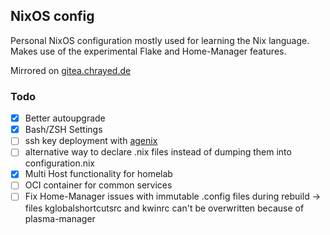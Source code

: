 ## NixOS config

Personal NixOS configuration mostly used for learning the Nix language. Makes use of the experimental Flake and Home-Manager features.

Mirrored on [gitea.chrayed.de](https://gitea.chrayed.de/moe1369/nixos-config)

### Todo

- [X] Better autoupgrade
- [X] Bash/ZSH Settings
- [ ] ssh key deployment with [agenix](https://github.com/ryantm/agenix)
- [ ] alternative way to declare .nix files instead of dumping them into configuration.nix
- [x] Multi Host functionality for homelab
- [ ] OCI container for common services
- [ ] Fix Home-Manager issues with immutable .config files during rebuild -> files kglobalshortcutsrc and kwinrc can't be overwritten because of plasma-manager
